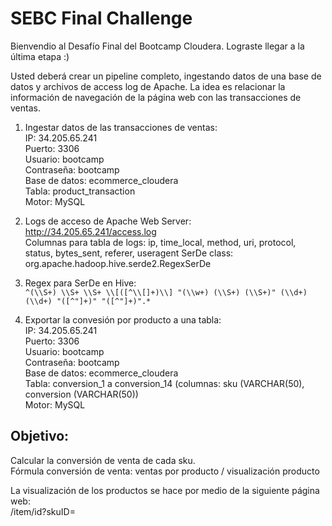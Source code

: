 # SEBC Final Challenge

Bienvendio al Desafío Final del Bootcamp Cloudera. Lograste llegar a la última etapa :)  

Usted deberá crear un pipeline completo, ingestando datos de una base de datos y archivos de access log de Apache. La idea es relacionar la información de navegación de la página web con las transacciones de ventas. 

1. Ingestar datos de las transacciones de ventas:  
IP: 34.205.65.241  
Puerto: 3306  
Usuario: bootcamp  
Contraseña: bootcamp  
Base de datos: ecommerce_cloudera  
Tabla: product_transaction  
Motor: MySQL  

2. Logs de acceso de Apache Web Server:  
http://34.205.65.241/access.log  
Columnas para tabla de logs: ip, time_local, method, uri, protocol, status, bytes_sent, referer, useragent
SerDe class: org.apache.hadoop.hive.serde2.RegexSerDe

3. Regex para SerDe en Hive:  
`^(\\S+) \\S+ \\S+ \\[([^\\[]+)\\] "(\\w+) (\\S+) (\\S+)" (\\d+) (\\d+) "([^"]+)" "([^"]+)".*`  

4. Exportar la convesión por producto a una tabla:  
IP: 34.205.65.241  
Puerto: 3306  
Usuario: bootcamp  
Contraseña: bootcamp  
Base de datos: ecommerce_cloudera   
Tabla: conversion_1 a conversion_14 (columnas: sku (VARCHAR(50), conversion (VARCHAR(50))  
Motor: MySQL  

## Objetivo:

Calcular la conversión de venta de cada sku.  
Fórmula conversión de venta: ventas por producto / visualización producto  

La visualización de los productos se hace por medio de la siguiente página web:  
/item/id?skuID=
